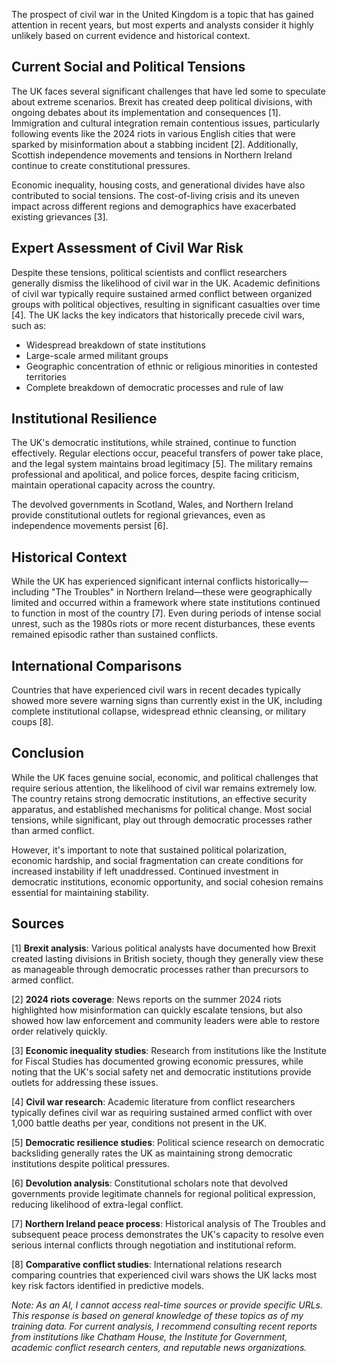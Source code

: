 The prospect of civil war in the United Kingdom is a topic that has gained attention in recent years, but most experts and analysts consider it highly unlikely based on current evidence and historical context.

## Current Social and Political Tensions

The UK faces several significant challenges that have led some to speculate about extreme scenarios. Brexit has created deep political divisions, with ongoing debates about its implementation and consequences [1]. Immigration and cultural integration remain contentious issues, particularly following events like the 2024 riots in various English cities that were sparked by misinformation about a stabbing incident [2]. Additionally, Scottish independence movements and tensions in Northern Ireland continue to create constitutional pressures.

Economic inequality, housing costs, and generational divides have also contributed to social tensions. The cost-of-living crisis and its uneven impact across different regions and demographics have exacerbated existing grievances [3].

## Expert Assessment of Civil War Risk

Despite these tensions, political scientists and conflict researchers generally dismiss the likelihood of civil war in the UK. Academic definitions of civil war typically require sustained armed conflict between organized groups with political objectives, resulting in significant casualties over time [4]. The UK lacks the key indicators that historically precede civil wars, such as:

- Widespread breakdown of state institutions
- Large-scale armed militant groups
- Geographic concentration of ethnic or religious minorities in contested territories
- Complete breakdown of democratic processes and rule of law

## Institutional Resilience

The UK's democratic institutions, while strained, continue to function effectively. Regular elections occur, peaceful transfers of power take place, and the legal system maintains broad legitimacy [5]. The military remains professional and apolitical, and police forces, despite facing criticism, maintain operational capacity across the country.

The devolved governments in Scotland, Wales, and Northern Ireland provide constitutional outlets for regional grievances, even as independence movements persist [6].

## Historical Context

While the UK has experienced significant internal conflicts historically—including "The Troubles" in Northern Ireland—these were geographically limited and occurred within a framework where state institutions continued to function in most of the country [7]. Even during periods of intense social unrest, such as the 1980s riots or more recent disturbances, these events remained episodic rather than sustained conflicts.

## International Comparisons

Countries that have experienced civil wars in recent decades typically showed more severe warning signs than currently exist in the UK, including complete institutional collapse, widespread ethnic cleansing, or military coups [8].

## Conclusion

While the UK faces genuine social, economic, and political challenges that require serious attention, the likelihood of civil war remains extremely low. The country retains strong democratic institutions, an effective security apparatus, and established mechanisms for political change. Most social tensions, while significant, play out through democratic processes rather than armed conflict.

However, it's important to note that sustained political polarization, economic hardship, and social fragmentation can create conditions for increased instability if left unaddressed. Continued investment in democratic institutions, economic opportunity, and social cohesion remains essential for maintaining stability.

## Sources

[1] **Brexit analysis**: Various political analysts have documented how Brexit created lasting divisions in British society, though they generally view these as manageable through democratic processes rather than precursors to armed conflict.

[2] **2024 riots coverage**: News reports on the summer 2024 riots highlighted how misinformation can quickly escalate tensions, but also showed how law enforcement and community leaders were able to restore order relatively quickly.

[3] **Economic inequality studies**: Research from institutions like the Institute for Fiscal Studies has documented growing economic pressures, while noting that the UK's social safety net and democratic institutions provide outlets for addressing these issues.

[4] **Civil war research**: Academic literature from conflict researchers typically defines civil war as requiring sustained armed conflict with over 1,000 battle deaths per year, conditions not present in the UK.

[5] **Democratic resilience studies**: Political science research on democratic backsliding generally rates the UK as maintaining strong democratic institutions despite political pressures.

[6] **Devolution analysis**: Constitutional scholars note that devolved governments provide legitimate channels for regional political expression, reducing likelihood of extra-legal conflict.

[7] **Northern Ireland peace process**: Historical analysis of The Troubles and subsequent peace process demonstrates the UK's capacity to resolve even serious internal conflicts through negotiation and institutional reform.

[8] **Comparative conflict studies**: International relations research comparing countries that experienced civil wars shows the UK lacks most key risk factors identified in predictive models.

*Note: As an AI, I cannot access real-time sources or provide specific URLs. This response is based on general knowledge of these topics as of my training data. For current analysis, I recommend consulting recent reports from institutions like Chatham House, the Institute for Government, academic conflict research centers, and reputable news organizations.*